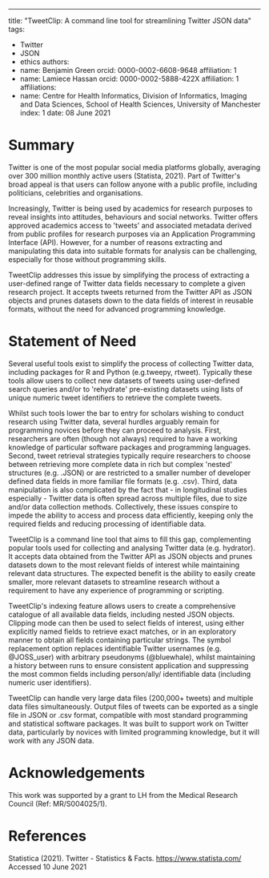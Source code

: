 ---
title: "TweetClip: A command line tool for streamlining Twitter JSON data"
tags:
  - Twitter
  - JSON
  - ethics
authors:
  - name: Benjamin Green
    orcid: 0000-0002-6608-9648
    affiliation: 1
  - name: Lamiece Hassan
    orcid: 0000-0002-5888-422X
    affiliation: 1
affiliations:
 - name: Centre for Health Informatics, Division of Informatics, Imaging and Data Sciences, School of Health Sciences, University of Manchester
   index: 1
date: 08 June 2021

# Summary
Twitter is one of the most popular social media platforms globally, averaging over 300 million monthly active users (Statista, 2021). Part of Twitter's broad appeal is that users can follow anyone with a public profile, including politicians, celebrities and organisations. 

Increasingly, Twitter is being used by academics for research purposes to reveal insights into attitudes, behaviours and social networks. Twitter offers approved academics access to 'tweets' and associated metadata derived from public profiles for research purposes via an Application Programming Interface (API). However, for a number of reasons extracting and manipulating this data into suitable formats for analysis can be challenging, especially for those without programming skills. 

TweetClip addresses this issue by simplifying the process of extracting a user-defined range of Twitter data fields necessary to complete a given research project. It accepts tweets returned from the Twitter API as JSON objects and prunes datasets down to the data fields of interest in reusable formats, without the need for advanced programming knowledge. 


# Statement of Need
Several useful tools exist to simplify the process of collecting Twitter data, including packages for R and Python (e.g.tweepy, rtweet). Typically these tools allow users to collect new datasets of tweets using user-defined search queries and/or to 'rehydrate' pre-existing datasets using lists of unique numeric tweet identifiers to retrieve the complete tweets. 

Whilst such tools lower the bar to entry for scholars wishing to conduct research using Twitter data, several hurdles arguably remain for programming novices before they can proceed to analysis. First, researchers are often (though not always) required to have a working knowledge of particular software packages and programming languages. Second, tweet retrieval strategies typically require researchers to choose between retrieving more complete data in rich but complex 'nested' structures (e.g. .JSON) or are restricted to a smaller number of developer defined data fields in more familiar file formats (e.g. .csv). Third, data manipulation is also complicated by the fact that - in longitudinal studies especially - Twitter data is often spread across multiple files, due to size and/or data collection methods. Collectively, these issues conspire to impede the ability to access and process data efficiently, keeping only the required fields and reducing processing of identifiable data.

TweetClip is a command line tool that aims to fill this gap, complementing popular tools used for collecting and analysing Twitter data (e.g. hydrator). It accepts data obtained from the Twitter API as JSON objects and prunes datasets down to the most relevant fields of interest while maintaining relevant data structures. The expected benefit is the ability to easily create smaller, more relevant datasets to streamline research without a requirement to have any experience of programming or scripting.

TweetClip's indexing feature allows users to create a comprehensive catalogue of all available data fields, including nested JSON objects. Clipping mode can then be used to select fields of interest, using either explicitly named fields to retrieve exact matches, or in an exploratory manner to obtain all fields containing particular strings. The symbol replacement option replaces identifiable Twitter usernames (e.g. \@JOSS_user) with arbitrary pseudonyms (\@bluewhale), whilst maintaining a history between runs to ensure consistent application and suppressing the most common fields including person/ally/ identifiable data (including numeric user identifiers).

TweetClip can handle very large data files (200,000+ tweets) and multiple data files simultaneously. Output files of tweets can be exported as a single file in JSON or .csv format, compatible with most standard programming and statistical software packages. It was built to support work on Twitter data, particularly by novices with limited programming knowledge, but it will work with any JSON data.


# Acknowledgements
This work was supported by a grant to LH from the Medical Research Council (Ref: MR/S004025/1). 


# References 
Statistica (2021). Twitter - Statistics & Facts. https://www.statista.com/  Accessed 10 June 2021